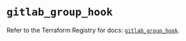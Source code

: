 # `gitlab_group_hook`

Refer to the Terraform Registry for docs: [`gitlab_group_hook`](https://registry.terraform.io/providers/gitlabhq/gitlab/17.6.0/docs/resources/group_hook).
